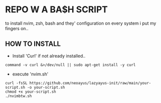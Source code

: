 # REPO W A BA$H SCRIPT 
to install nvim, zsh, bash and they' configuration on every system i put my fingers on.. 

## HOW TO INSTALL 
- Install 'Curl' if not already installed..

`command -v curl &>/dev/null || sudo apt-get install -y curl`

- execute 'nvim.sh' 

```
curl -fsSL https://github.com/neoayus/lazyayus-init/raw/main/your-script.sh -o your-script.sh
chmod +x your-script.sh
./nvimbtw.sh

```
